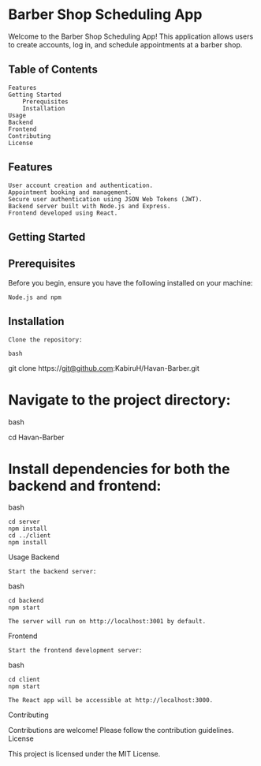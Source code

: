 # Barber Shop Scheduling App

Welcome to the Barber Shop Scheduling App! This application allows users to create accounts, log in, and schedule appointments at a barber shop.
## Table of Contents

    Features
    Getting Started
        Prerequisites
        Installation
    Usage
    Backend
    Frontend
    Contributing
    License

## Features

    User account creation and authentication.
    Appointment booking and management.
    Secure user authentication using JSON Web Tokens (JWT).
    Backend server built with Node.js and Express.
    Frontend developed using React.

## Getting Started
## Prerequisites

Before you begin, ensure you have the following installed on your machine:

    Node.js and npm
    

## Installation

    Clone the repository:

    bash

git clone https://git@github.com:KabiruH/Havan-Barber.git

# Navigate to the project directory:

bash

cd Havan-Barber

# Install dependencies for both the backend and frontend:

bash

    cd server
    npm install
    cd ../client
    npm install

Usage
Backend

    Start the backend server:

bash

    cd backend
    npm start

    The server will run on http://localhost:3001 by default.

Frontend

    Start the frontend development server:

bash

    cd client
    npm start

    The React app will be accessible at http://localhost:3000.

Contributing

Contributions are welcome! Please follow the contribution guidelines.
License

This project is licensed under the MIT License.